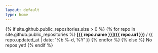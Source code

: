 ```yaml
---
layout: default
type: home
---
```


{% if site.github.public_repositories.size > 0 %}
    {% for repo in site.github.public_repositories %}
**[{{ repo.name }}]({{ repo.url }})** / {{ repo.updated_at | date: '%b %-d, %Y' }}
    {% endfor %}
{% else %}
    No repos yet!
{% endif %}
